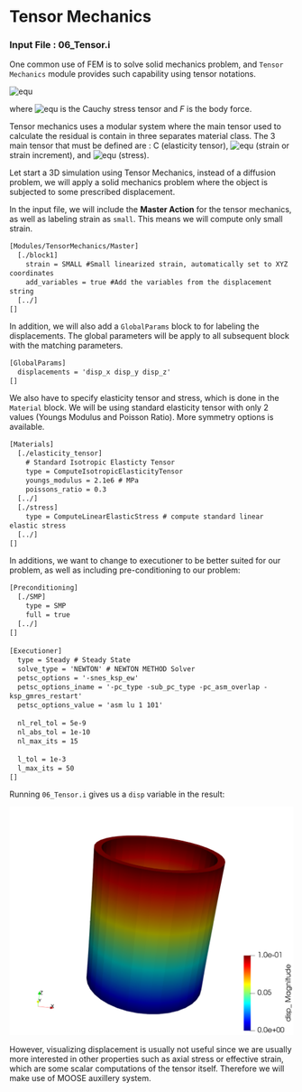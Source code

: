 # Tensor Mechanics


### Input File : 06_Tensor.i

One common use of FEM is to solve solid mechanics problem, and `Tensor Mechanics` module provides such capability using tensor notations.


![equ](https://latex.codecogs.com/gif.latex?\nabla&space;\cdot&space;\sigma&space;&plus;&space;F&space;=&space;0)

where ![equ](https://latex.codecogs.com/gif.latex?\sigma) is the Cauchy stress tensor and *F* is the body force.

Tensor mechanics uses a modular system where the main tensor used to calculate the residual is contain in three separates material class. The 3 main tensor that must be defined are : C (elasticity tensor), ![equ](https://latex.codecogs.com/gif.latex?\epsilon) (strain or strain increment), and ![equ](https://latex.codecogs.com/gif.latex?\sigma) (stress).

Let start a 3D simulation using Tensor Mechanics, instead of a diffusion problem, we will apply a solid mechanics problem where the object is subjected to some prescribed displacement.


In the input file, we will include the **Master Action** for the tensor mechanics, as well as labeling strain as `small`. This means we will compute only small strain.


    [Modules/TensorMechanics/Master]
      [./block1]
        strain = SMALL #Small linearized strain, automatically set to XYZ coordinates
        add_variables = true #Add the variables from the displacement string
      [../]
    []

In addition, we will also add a `GlobalParams` block to for labeling the displacements. The global parameters will be apply to all subsequent block with the matching parameters.

    [GlobalParams]
      displacements = 'disp_x disp_y disp_z'
    []


We also have to specify elasticity tensor and stress, which is done in the `Material` block. We will be using standard elasticity tensor with only 2 values (Youngs Modulus and Poisson Ratio). More symmetry options is available.

    [Materials]
      [./elasticity_tensor]
        # Standard Isotropic Elasticty Tensor
        type = ComputeIsotropicElasticityTensor
        youngs_modulus = 2.1e6 # MPa
        poissons_ratio = 0.3  
      [../]
      [./stress]
        type = ComputeLinearElasticStress # compute standard linear elastic stress
      [../]
    []

In additions, we want to change to executioner to be better suited for our problem, as well as including pre-conditioning to our problem:

    [Preconditioning]
      [./SMP]
        type = SMP
        full = true
      [../]
    []

    [Executioner]
      type = Steady # Steady State
      solve_type = 'NEWTON' # NEWTON METHOD Solver
      petsc_options = '-snes_ksp_ew'
      petsc_options_iname = '-pc_type -sub_pc_type -pc_asm_overlap -ksp_gmres_restart'
      petsc_options_value = 'asm lu 1 101'

      nl_rel_tol = 5e-9
      nl_abs_tol = 1e-10
      nl_max_its = 15

      l_tol = 1e-3
      l_max_its = 50
    []

Running `06_Tensor.i` gives us a `disp` variable in the result:

![outputs_06_heat](media/06_tensor.png)


However, visualizing displacement is usually not useful since we are usually more interested in other properties such as axial stress or effective strain, which are some scalar computations of the tensor itself. Therefore we will make use of MOOSE auxillery system.
